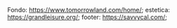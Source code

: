 Fondo: https://www.tomorrowland.com/home/;
estetica: https://grandleisure.org/;
footer: https://savvycal.com/;